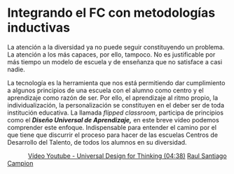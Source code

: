 # Integrando el FC con metodologías inductivas

La atención a la diversidad ya no puede seguir constituyendo un problema. La atención a los más capaces, por ello, tampoco. No es justificable por más tiempo un modelo de escuela y de enseñanza que no satisface a casi nadie.

La tecnología es la herramienta que nos está permitiendo dar cumplimiento a algunos principios de una escuela con el alumno como centro y el aprendizaje como razón de ser. Por ello, el aprendizaje al ritmo propio, la individualización, la personalización se constituyen en el deber ser de toda institución educativa. La llamada _flipped classroom_, participa de principios como el **_Diseño Universal de Aprendizaje,_** en este breve vídeo podemos comprender este enfoque. Indispensable para entender el camino por el que tiene que discurrir el proceso para hacer de las escuelas Centros de Desarrollo del Talento, de todos los alumnos en su diversidad.

            [Vídeo Youtube - Universal Design for Thinking (04:38)](https://www.youtube.com/watch?v=wWSWgto9SEk) [Raul Santiago Campion](https://www.youtube.com/channel/UCLLQZbdzkyZmLHJ6Di9inUw)